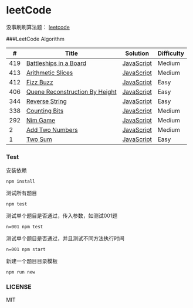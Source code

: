 # leetCode
没事刷刷算法题： [leetcode](https://leetcode.com/problemset/algorithms/)

###LeetCode Algorithm

| # | Title | Solution | Difficulty |
|---| ----- | -------- | ---------- |
|419|[Battleships in a Board](https://leetcode.com/problems/battleships-in-a-board/)| [JavaScript](./problems/419-battleships-in-a-board/index.js)|Medium|
|413|[Arithmetic Slices](https://leetcode.com/problems/arithmetic-slices/)| [JavaScript](./problems/413-arithmetic-slices/index.js)|Medium|
|412|[Fizz Buzz](https://leetcode.com/problems/fizz-buzz/)| [JavaScript](./problems/412-fizz-buzz/index.js)|Easy|
|406|[Quene Reconstruction By Height](https://leetcode.com/problems/queue-reconstruction-by-height/)| [JavaScript](./problems/406-queue-reconstruction-by-height/index.js)|Easy|
|344|[Reverse String](https://leetcode.com/problems/reverse-string/)| [JavaScript](./problems/344-reverse-string/index.js)|Easy|
|338|[Counting Bits](https://leetcode.com/problems/counting-bits/)| [JavaScript](./problems/338-counting-bits/index.js)|Medium|
|292|[Nim Game](https://leetcode.com/problems/nim-game/)| [JavaScript](./problems/292-nim-game/index.js)|Medium|
|2|[Add Two Numbers](https://oj.leetcode.com/problems/counting-bits/)| [JavaScript](./problems/338-counting-bits/index.js)|Medium|
|1|[Two Sum](https://oj.leetcode.com/problems/two-sum/)| [JavaScript](./problems/001-two-num/index.js)|Easy|

### Test
安装依赖
```
npm install
```
测试所有题目
```
npm test
```
测试单个题目是否通过，传入参数，如测试001题
```
n=001 npm test
```
测试单个题目是否通过，并且测试不同方法执行时间
```
n=001 npm start
```
新建一个题目目录模板
```
npm run new
```
### LICENSE
MIT
